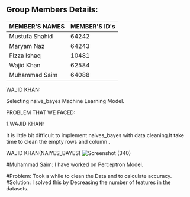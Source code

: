 ## Group Members Details: 

| MEMBER'S NAMES | MEMBER'S ID's |
| --------------- | --------------- |
| Mustufa Shahid | 64242 | 
| Maryam Naz | 64243 |
| Fizza Ishaq | 10481 | 
| Wajid Khan | 62584 | 
| Muhammad Saim | 64088 | 

WAJID KHAN:

Selecting naive_bayes Machine Learning Model.

PROBLEM THAT WE FACED:

1.WAJID KHAN:

 It is little bit difficult  to implement naives_bayes with data cleaning.It take time to clean the empty rows and column .
 
WAJID KHAN(NAIYES_BAYES)
![Screenshot (340)](https://user-images.githubusercontent.com/64194854/169353287-37899617-ee97-4d40-ba42-8a2c8010047a.png)

#Muhammad Saim:
I have worked on Perceptron Model.

#Problem:
Took a while to clean the Data and to calculate accuracy.
#Solution:
I solved this  by Decreasing the number of features in the datasets.
